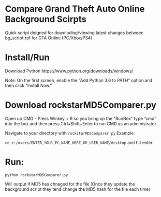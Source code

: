 # Compare Grand Theft Auto Online Background Scirpts


Quick script deigned for downloding/viewing latest changes between bg_script.rpf for GTA Online (PC/Xbox/PS4)



# Install/Run


Download Python 
https://www.python.org/downloads/windows/

Note: On the first screen, enable the “Add Python 3.6 to PATH” option and then click “Install Now.”


# Download rockstarMD5Comparer.py


Open up CMD - Press Winkey + R so you bring up the "RunBox" type “cmd” into the box and then press Ctrl+Shift+Enter to run CMD as an administrator


Navigate to your directory with `rockstarMD5Comparer.py` 
Example:

`cd c:/users/ENTER_YOUR_PC_NAME_HERE_OR_USER_NAME/desktop` and hit enter

# Run:

 `python rockstarMD5Comparer.py` 


Will output if MD5 has chnaged for the file (Once they update the background script they tend change the MD5 hash for the file each time)
